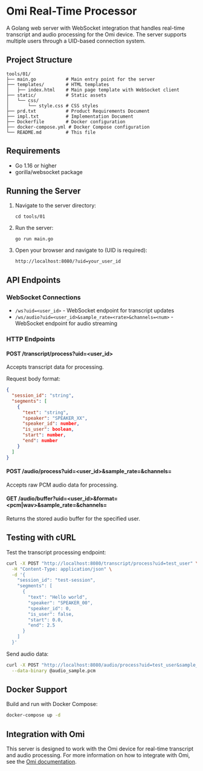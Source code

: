 # Omi Real-Time Processor

A Golang web server with WebSocket integration that handles real-time transcript and audio processing for the Omi device. The server supports multiple users through a UID-based connection system.

## Project Structure

```
tools/01/
├── main.go           # Main entry point for the server
├── templates/        # HTML templates
│   ├── index.html    # Main page template with WebSocket client
├── static/           # Static assets
│   └── css/
│       └── style.css # CSS styles
├── prd.txt           # Product Requirements Document
├── impl.txt          # Implementation Document
├── Dockerfile        # Docker configuration
├── docker-compose.yml # Docker Compose configuration
└── README.md         # This file
```

## Requirements

- Go 1.16 or higher
- gorilla/websocket package

## Running the Server

1. Navigate to the server directory:
   ```
   cd tools/01
   ```

2. Run the server:
   ```
   go run main.go
   ```

3. Open your browser and navigate to (UID is required):
   ```
   http://localhost:8080/?uid=your_user_id
   ```

## API Endpoints

### WebSocket Connections

- `/ws?uid=<user_id>` - WebSocket endpoint for transcript updates
- `/ws/audio?uid=<user_id>&sample_rate=<rate>&channels=<num>` - WebSocket endpoint for audio streaming

### HTTP Endpoints

#### POST /transcript/process?uid=<user_id>

Accepts transcript data for processing.

Request body format:
```json
{
  "session_id": "string",
  "segments": [
    {
      "text": "string",
      "speaker": "SPEAKER_XX",
      "speaker_id": number,
      "is_user": boolean,
      "start": number,
      "end": number
    }
  ]
}
```

#### POST /audio/process?uid=<user_id>&sample_rate=<rate>&channels=<num>

Accepts raw PCM audio data for processing.

#### GET /audio/buffer?uid=<user_id>&format=<pcm|wav>&sample_rate=<rate>&channels=<num>

Returns the stored audio buffer for the specified user.

## Testing with cURL

Test the transcript processing endpoint:

```bash
curl -X POST "http://localhost:8080/transcript/process?uid=test_user" \
  -H "Content-Type: application/json" \
  -d '{
    "session_id": "test-session",
    "segments": [
      {
        "text": "Hello world",
        "speaker": "SPEAKER_00",
        "speaker_id": 0,
        "is_user": false,
        "start": 0.0,
        "end": 2.5
      }
    ]
  }'
```

Send audio data:

```bash
curl -X POST "http://localhost:8080/audio/process?uid=test_user&sample_rate=8000&channels=1" \
  --data-binary @audio_sample.pcm
```

## Docker Support

Build and run with Docker Compose:

```bash
docker-compose up -d
```

## Integration with Omi

This server is designed to work with the Omi device for real-time transcript and audio processing. For more information on how to integrate with Omi, see the [Omi documentation](https://docs.omi.me/docs/developer/apps/Integrations).
